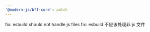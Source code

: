 ```yaml
---
'@modern-js/bff-core': patch
---
```


fix: esbuild should not handle js files
fix: esbuild 不应该处理非 js 文件
